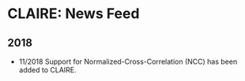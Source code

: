 # CLAIRE: News Feed

## 2018
* 11/2018 Support for Normalized-Cross-Correlation (NCC) has been added to CLAIRE.
